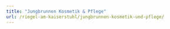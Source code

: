 ```yaml
---
title: "Jungbrunnen Kosmetik & Pflege"
url: /riegel-am-kaiserstuhl/jungbrunnen-kosmetik-und-pflege/
---
```

